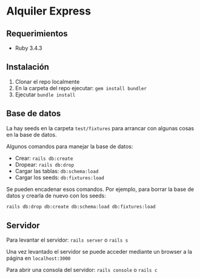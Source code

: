 # Alquiler Express

## Requerimientos

- Ruby 3.4.3

## Instalación

1. Clonar el repo localmente
2. En la carpeta del repo ejecutar: `gem install bundler`
3. Ejecutar `bundle install`

## Base de datos

La hay seeds en la carpeta `test/fixtures` para arrancar con algunas cosas en la base de datos.

Algunos comandos para manejar la base de datos:
- Crear: `rails db:create`
- Dropear: `rails db:drop`
- Cargar las tablas: `db:schema:load`
- Cargar los seeds: `db:fixtures:load`

Se pueden encadenar esos comandos. Por ejemplo, para borrar la base de datos y crearla de nuevo con los seeds:
```bash
rails db:drop db:create db:schema:load db:fixtures:load
```

## Servidor

Para levantar el servidor: `rails server` o `rails s`

Una vez levantado el servidor se puede acceder mediante un browser a la página en `localhost:3000`

Para abrir una consola del servidor: `rails console` o `rails c`
